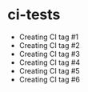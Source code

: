 # ci-tests

* Creating CI tag #1
* Creating CI tag #2
* Creating CI tag #3
* Creating CI tag #4
* Creating CI tag #5
* Creating CI tag #6
